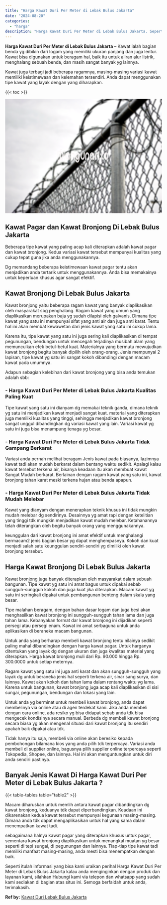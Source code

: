 ```yaml
---
title: "Harga Kawat Duri Per Meter di Lebak Bulus Jakarta"
date: "2024-08-20"
categories: 
  - "harga"
description: "Harga Kawat Duri Per Meter di Lebak Bulus Jakarta. Seperti itulah informasi yang bisa kami uraikan perihal Harga Kawat Duri Per Meter di Lebak Bulus Jakarta..."
---
```


**Harga Kawat Duri Per Meter di Lebak Bulus Jakarta** – Kawat ialah bagian benda yg dibikin dari logam yang memiliki ukuran panjang dan juga lentur. Kawat bisa digunakan untuk beragam hal, baik itu untuk aliran alur listrik, menghalang sebuah benda, dan masih sangat banyak yg lainnya.

Kawat juga terbagi jadi beberapa ragamnya, masing-masing variasi kawat memiliki keistimewaan dan kelemahan tersendiri. Anda dapat menggunakan tipe kawat yang layak dengan yang diharapkan.

{{< toc >}}

![Harga Kawat Duri Per Meter di Lebak Bulus Jakarta](/images/jual-kawat-murah01.png)

## Kawat Pagar dan Kawat Bronjong Di Lebak Bulus Jakarta

Beberapa tipe kawat yang paling acap kali diterapkan adalah kawat pagar dan kawat bronjong. Kedua variasi kawat tersebut mempunyai kualitas yang cukup tepat guna jika anda menggunakannya.

Dg memandang beberapa keistimewaan kawat pagar tentu akan menjadikan anda tertarik untuk menggunakannya. Anda bisa memakainya untuk keperluan khusus agar sangat efektif.

## Kawat Bronjong Di Lebak Bulus Jakarta

Kawat bronjong yaitu beberapa ragam kawat yang banyak diaplikasikan oleh masyarakat sbg penghalang. Ragam kawat yang umum yang diaplikasikan merupakan baja yg sudah dilapisi oleh galvanis. Dimana tipe kawat yang satu ini mempunyai sifat yang anti air dan juga anti karat. Tentu hal ini akan membat kewawetan dari jenis kawat yang satu ini cukup lama.

Karena itu, tipe kawat yang satu ini juga sering kali diaplikasikan di tempat pegunungan, bendungan untuk mencegah terjadinya musibah alam yang memunculkan efek betul-betul kuat. Materialnya yang bermutu mewujudkan kawat bronjong begitu banyak dipilih oleh orang-orang. Jenis mempunyai 2 lapisan, tipe kawat yg satu ini sangat kokoh dibandingi dengan macam kawat pada umumnya.

Adapun sebagian kelebihan dari kawat bronjong yang bisa anda temukan adalah sbb:

### \- Harga Kawat Duri Per Meter di Lebak Bulus Jakarta Kualitas Paling Kuat

Tipe kawat yang satu ini dianyam dg memakai teknik ganda, dimana teknik yg satu ini menjadikan kawat menjadi sangat kuat. material yang diterapkan juga memiliki kualitas yang tinggi, sehingga menjadikan kawat bronjong sangat unggul dibandingkan dg variasi kawat yang lain. Variasi kawat yg satu ini juga bisa menampung tenaga yg besar.

### \- Harga Kawat Duri Per Meter di Lebak Bulus Jakarta Tidak Gampang Berkarat

Variasi anda pernah melihat beragam Jenis kawat pada biasanya, lazimnya kawat tadi akan mudah berkarat dalam bentang waktu sedikit. Apalagi kalau kawat tersebut terkena air, bisanya keadaan itu akan membuat kawat Sangat Mudah berkarat. Berlainan dengan ragam kawat yang satu ini, kawat bronjong tahan karat meski terkena hujan atau benda apapun.

### \- Harga Kawat Duri Per Meter di Lebak Bulus Jakarta Tidak Mudah Melebar

Kawat yang dianyam dengan menerapkan teknik khusus ini tidak mungkin mudah melebar dg sendirinya. Desainnya yg amat rapi dengan ketelitian yang tinggi tdk mungkin menjadikan kawat mudah melebar. Ketahanannya telah diterangkan oleh begitu banyak orang yang menggunakannya.

keunggulan dari kawat bronjong ini amat efektif untuk menghalangi bermacam2 jenis bagian besar yg dapat menghempasnya. Kokoh dan kuat menjadi salah satu keunggulan sendiri-sendiri yg dimiliki oleh kawat bronjong tersebut.

## Harga Kawat Bronjong Di Lebak Bulus Jakarta

Kawat bronjong juga banyak diterapkan oleh masyarakat dalam sebuah bangunan. Tipe kawat yg satu ini amat bagus untuk dipakai sebab sungguh-sungguh kokoh dan juga kuat jika diterapkan. Macam kawat yg satu ini seringkali dipakai untuk pembangunan benteng dalam skala yang besar.

Tipe malahan beragam, dengan bahan dasar logam dan juga besi akan menghasilkan kawat bronjong ini sungguh-sungguh tahan lama dan juga tahan lama. Kebanyakan format dar kawat bronjong ini dijadikan seperti persegi atau persegi enam. Kawat ini amat serbaguna untuk anda aplikasikan di beraneka macam bangunan.

Untuk anda yang berharap membeli kawat bronjong tentu nilainya sedikit paling mahal dibandingkan dengan harga kawat pagar. Untuk harganya ditentukan yang layak dg dengan ukuran dan juga kwalitas material yang diterapkan. Harga kawat bronjong muli dari Rp. 90.000 hingga Rp. 300.0000 untuk setiap meternya.

Ragam kawat yang satu ini juga anti karat dan akan sungguh-sungguh yang layak dg untuk beraneka jenis hal seperti terkena air, sinar sang surya, dan lainnya. Kawat akan kokoh dan tahan lama dalam rentang waktu yg lama. Karena untuk bangunan, kawat bronjong juga acap kali diaplikasikan di sisi sungai, pegunungan, bendungan dan lokasi yang lain.

Untuk anda yg berminat untuk membeli kawat bronjong, anda dapat membelinya via online atau di agen terdekat kami. Jika anda membeli dengan cara online, ada resiko yg bisa didapat sebab anda tdk bisa mengecek kondisinya secara manual. Berbeda dg membeli kawat bronjong secara biasa yg akan mengenal situasi dari kawat bronjong itu sendiri apakah baik dipakai atau tdk.

Tidak hanya itu saja, membeli via online akan beresiko kepada pembohongan bilamana kios yang anda pilih tdk terpercaya. Variasi anda membeli di supplier online, bagusnya pilih supplier online terpercaya seperti Tokopedia, Shopee, dan lainnya. Hal ini akan menguntungkan untuk diri anda sendiri pastinya.

## Banyak Jenis Kawat Di Harga Kawat Duri Per Meter di Lebak Bulus Jakarta ?

{{< table-tables table="table2" >}}

Macam diharuskan untuk memlih antara kawat pagar dibandingkan dg kawat bronjong, keduanya tdk dapat diperbandingkan. Keadaan ini dikarenakan kedua kawat tersebut mempunyai kegunaan masing-masing. Dimana anda tdk dapat mengaplikasikan untuk hal yang sama dalam menempatkan kawat tadi.

sebagaimana halnya kawat pagar yang diterapkan khusus untuk pagar, sementara kawat bronjong diaplikasikan untuk menangkal muatan yg besar seperti di tepi sungai, di pegunungan dan lainnya. Tiap-tiap tipe kawat tadi memiliki manfaat masing-masing, anda mesti bisa menempatkan dengan baik.

Seperti itulah informasi yang bisa kami uraikan perihal Harga Kawat Duri Per Meter di Lebak Bulus Jakarta kalau anda menginginkan dengan produk dan layanan kami, silahkan Hubungi kami via telepon dan whatsapp yang sudah kami sediakan di bagian atas situs ini. Semoga berfaidah untuk anda, terimakasih.

**Ref by:** [Kawat Duri Lebak Bulus Jakarta](https://id.wikipedia.org/wiki/Kawat)
